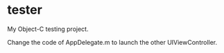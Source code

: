 tester
======

My Object-C testing project.

Change the code of AppDelegate.m to launch the other UIViewController. 
